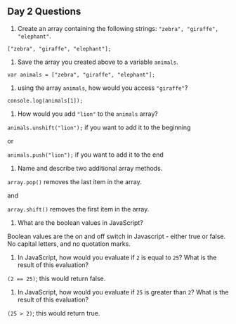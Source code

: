 ## Day 2 Questions

1. Create an array containing the following strings: `"zebra", "giraffe", "elephant"`.

`["zebra", "giraffe", "elephant"];`

1. Save the array you created above to a variable `animals`.

`var animals = ["zebra", "giraffe", "elephant"];`

1. using the array `animals`, how would you access `"giraffe"`?

`console.log(animals[1]);`

1. How would you add `"lion"` to the `animals` array?

`animals.unshift("lion");` if you want to add it to the beginning

or

`animals.push("lion");` if you want to add it to the end

1. Name and describe two additional array methods.

`array.pop()` removes the last item in the array.

and

`array.shift()` removes the first item in the array.

1. What are the boolean values in JavaScript?

Boolean values are the on and off switch in Javascript - either true or false. No capital letters, and no quotation marks.

1. In JavaScript, how would you evaluate if `2` is equal to `25`? What is the result of this evaluation?

`(2 == 25)`; this would return false.

1. In JavaScript, how would you evaluate if `25` is greater than `2`? What is the result of this evaluation?

`(25 > 2)`; this would return true.
